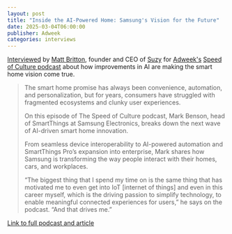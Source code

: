 ```yaml
---
layout: post
title: "Inside the AI-Powered Home: Samsung's Vision for the Future"
date: 2025-03-04T06:00:00
publisher: Adweek
categories: interviews
---
```


[Interviewed][ln1] by [Matt Britton][ln2], founder and CEO of [Suzy][ln3] for [Adweek's][ln4] [Speed of Culture podcast][ln5] about how improvements in AI are making the smart home vision come true.

> The smart home promise has always been convenience, automation, and personalization, but for years, consumers have struggled with fragmented ecosystems and clunky user experiences.
> 
> On this episode of The Speed of Culture podcast, Mark Benson, head of SmartThings at Samsung Electronics, breaks down the next wave of AI-driven smart home innovation. 
> 
> From seamless device interoperability to AI-powered automation and SmartThings Pro’s expansion into enterprise, Mark shares how Samsung is transforming the way people interact with their homes, cars, and workplaces. 
> 
> “The biggest thing that I spend my time on is the same thing that has motivated me to even get into IoT [internet of things] and even in this career myself, which is the driving passion to simplify technology, to enable meaningful connected experiences for users,” he says on the podcast. “And that drives me.”

[Link to full podcast and article][ln1]

[ln1]: https://www.adweek.com/brand-marketing/inside-the-ai-powered-home-samsungs-vision-for-the-future/ "Inside the AI-Powered Home: Samsung's Vision for the Future"
[ln2]: https://www.adweek.com/contributor/matt-britton/ "Matt Britton"
[ln3]: https://www.suzy.com/ "Suzy"
[ln4]: https://www.adweek.com/ "Adweek"
[ln5]: https://www.adweek.com/podcasts/the-speed-of-culture-podcast/ "The Speed of Culture podcast"

